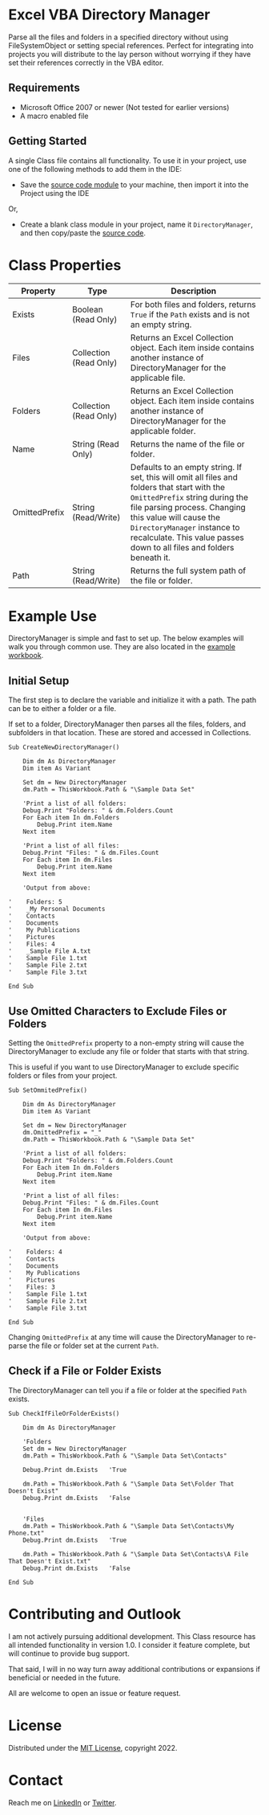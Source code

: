 # Excel VBA Directory Manager
Parse all the files and folders in a specified directory without using FileSystemObject or setting special references. Perfect for integrating into projects you will distribute to the lay person without worrying if they have set their references correctly in the VBA editor.

## Requirements
- Microsoft Office 2007 or newer (Not tested for earlier versions)
- A macro enabled file

## Getting Started
A single Class file contains all functionality. To use it in your project, use one of the following methods to add them in the IDE:

- Save the [source code module](/DirectoryManager.cls) to your machine, then import it into the Project using the IDE

Or,

- Create a blank class module in your project, name it `DirectoryManager`, and then copy/paste the [source code](/DirectoryManager.cls).


# Class Properties

| Property      	| Type                   	| Description                                                                                                                                                                                                                                                                                      	|
|---------------	|------------------------	|--------------------------------------------------------------------------------------------------------------------------------------------------------------------------------------------------------------------------------------------------------------------------------------------------	|
| Exists        	| Boolean (Read Only)    	| For both files and folders, returns `True` if the `Path` exists and is not an empty string.                                                                                                                                                                                                      	|
| Files         	| Collection (Read Only) 	| Returns an Excel Collection object. Each item inside contains another instance of DirectoryManager for the applicable file.                                                                                                                                                                      	|
| Folders       	| Collection (Read Only) 	| Returns an Excel Collection object. Each item inside contains another instance of DirectoryManager for the applicable folder.                                                                                                                                                                    	|
| Name          	| String (Read Only)     	| Returns the name of the file or folder.                                                                                                                                                                                                                                                          	|
| OmittedPrefix 	| String (Read/Write)    	| Defaults to an empty string. If set, this will omit all files and folders that start with the `OmittedPrefix` string during the file parsing process. Changing this value will cause the `DirectoryManager` instance to recalculate. This value passes down to all files and folders beneath it. 	|
| Path          	| String (Read/Write)    	| Returns the full system path of the file or folder.                                                                                                                                                                                                                                              	|



# Example Use

DirectoryManager is simple and fast to set up. The below examples will walk you through common use. They are also located in the [example workbook](/ExampleWorkbook.xlsm).

## Initial Setup

The first step is to declare the variable and initialize it with a path. The path can be to either a folder or a file.

If set to a folder, DirectoryManager then parses all the files, folders, and subfolders in that location. These are stored and accessed in Collections.


```VBA
Sub CreateNewDirectoryManager()

    Dim dm As DirectoryManager
    Dim item As Variant
    
    Set dm = New DirectoryManager
    dm.Path = ThisWorkbook.Path & "\Sample Data Set"
    
    'Print a list of all folders:
    Debug.Print "Folders: " & dm.Folders.Count
    For Each item In dm.Folders
        Debug.Print item.Name
    Next item
    
    'Print a list of all files:
    Debug.Print "Files: " & dm.Files.Count
    For Each item In dm.Files
        Debug.Print item.Name
    Next item
    
    'Output from above:
    
'    Folders: 5
'    _My Personal Documents
'    Contacts
'    Documents
'    My Publications
'    Pictures
'    Files: 4
'    _Sample File A.txt
'    Sample File 1.txt
'    Sample File 2.txt
'    Sample File 3.txt

End Sub
```

## Use Omitted Characters to Exclude Files or Folders
Setting the `OmittedPrefix` property to a non-empty string will cause the DirectoryManager to exclude any file or folder that starts with that string.

This is useful if you want to use DirectoryManager to exclude specific folders or files from your project.

```VBA
Sub SetOmmitedPrefix()

    Dim dm As DirectoryManager
    Dim item As Variant
    
    Set dm = New DirectoryManager
    dm.OmittedPrefix = "_"
    dm.Path = ThisWorkbook.Path & "\Sample Data Set"
    
    'Print a list of all folders:
    Debug.Print "Folders: " & dm.Folders.Count
    For Each item In dm.Folders
        Debug.Print item.Name
    Next item
    
    'Print a list of all files:
    Debug.Print "Files: " & dm.Files.Count
    For Each item In dm.Files
        Debug.Print item.Name
    Next item
    
    'Output from above:
    
'    Folders: 4
'    Contacts
'    Documents
'    My Publications
'    Pictures
'    Files: 3
'    Sample File 1.txt
'    Sample File 2.txt
'    Sample File 3.txt

End Sub
```
Changing `OmittedPrefix` at any time will cause the DirectoryManager to re-parse the file or folder set at the current `Path`.

## Check if a File or Folder Exists

The DirectoryManager can tell you if a file or folder at the specified `Path` exists.

```VBA
Sub CheckIfFileOrFolderExists()

    Dim dm As DirectoryManager
    
    'Folders
    Set dm = New DirectoryManager
    dm.Path = ThisWorkbook.Path & "\Sample Data Set\Contacts"
    
    Debug.Print dm.Exists   'True
    
    dm.Path = ThisWorkbook.Path & "\Sample Data Set\Folder That Doesn't Exist"
    Debug.Print dm.Exists   'False
    
    
    'Files
    dm.Path = ThisWorkbook.Path & "\Sample Data Set\Contacts\My Phone.txt"
    Debug.Print dm.Exists   'True
    
    dm.Path = ThisWorkbook.Path & "\Sample Data Set\Contacts\A File That Doesn't Exist.txt"
    Debug.Print dm.Exists   'False

End Sub
```

# Contributing and Outlook

I am not actively pursuing additional development. This Class resource has all intended functionality in version 1.0. I consider it feature complete, but will continue to provide bug support.

That said, I will in no way turn away additional contributions or expansions if beneficial or needed in the future.

All are welcome to open an issue or feature request.

# License
Distributed under the [MIT License](./LICENSE), copyright 2022.

# Contact
Reach me on [LinkedIn](https://www.linkedin.com/in/mscottlassiter/) or [Twitter](https://twitter.com/MScottLassiter).
